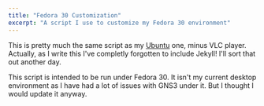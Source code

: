 ```yaml
---
title: "Fedora 30 Customization"
excerpt: "A script I use to customize my Fedora 30 environment"
---
```


This is pretty much the same script as my [Ubuntu](https://blog.ricosharp.com/posts/2019/Ubuntu-Customization) one, minus VLC player. Actually, as I write this I've completly forgotten to include Jekyll! I'll sort that out another day. 

This script is intended to be run under Fedora 30. It isn't my current desktop environment as I have had a lot of issues with GNS3 under it. But I thought I would update it anyway.

<script src="https://gist.github.com/ricosharp/7d4ce9e70f7b3d614ba2a7f54b9edb29.js"></script>
